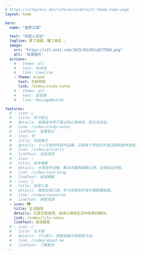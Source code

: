 ```yaml
---
# https://vitepress.dev/reference/default-theme-home-page
layout: home

hero: 
  name: "鱼梦江湖" 

  text: "的狂人日记"
  tagline: 累了就歇，醒了再走 。
  image:
    src: "https://s21.ax1x.com/2025/02/03/pEZT5DO.png"
    alt: '背景图片'
  actions:
    # - theme: alt
    #   text: 时间线
    #   link: timeline
    - theme: brand
      text: 文档导航 
      link: /index/study-notes
    # - theme: alt
    #   text: 留言板
    #   link: MessageBoards

features:
  # - icon: 📃 
  #   title: 学习笔记 
  #   details: 各类技术学习笔记和心得体会，知识点总结。
  #   link: /index/study-notes
  #   linkText: 查看笔记
  # - icon: 🏗️ 
  #   title: 项目展示 
  #   details: 个人开发的项目作品集，记录每个项目的开发过程和技术选型。
  #   link: /index/projects
  #   linkText: 浏览项目
  # - icon: 💡 
  #   title: 技术博客 
  #   details: 分享技术见解、解决方案和编程心得，记录成长历程。
  #   link: /index/tech-blog
  #   linkText: 阅读博客
  # - icon: 🧩 
  #   title: 资源工具 
  #   details: 精选实用工具、学习资源和开发环境配置指南。
  #   link: /index/resources  
  #   linkText: 获取资源
  - icon: 📷 
    title: 生活随笔 
    details: 记录日常感悟、阅读心得和生活中的美好瞬间。
    link: /index/life-notes
    linkText: 阅读随笔
  # - icon: 🤪 
  #   title: 关于我 
  #   details: 个人简介、技能栈展示和联系方式。
  #   link: /index/about-me
  #   linkText: 了解更多    
---
```



<MouseEvent/>
<Visitor/>